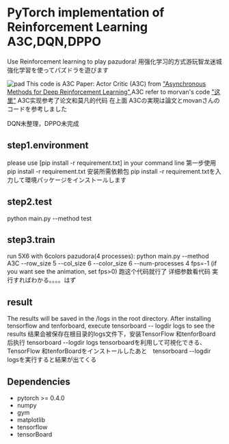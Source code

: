 <!--
 * @函数说明: 
 * @Author: hongqing
 * @Date: 2021-07-21 11:29:10
 * @LastEditTime: 2021-08-12 15:25:42
-->
# PyTorch implementation of Reinforcement Learning A3C,DQN,DPPO
Use Reinforcement learning to play pazudora!
用强化学习的方式游玩智龙迷城
強化学習を使ってパズドラを遊びます

![pad](/data/results/pad.png)
This code is 
A3C Paper: Actor Critic (A3C) from ["Asynchronous Methods for Deep Reinforcement Learning"](https://arxiv.org/pdf/1602.01783v1.pdf),A3C refer to morvan's code ["这里"](https://github.com/MorvanZhou/pytorch-A3C)
A3C实现参考了论文和莫凡的代码 在上面
A3Cの実現は論文とmovanさんのコードを参考しました




DQN未整理，DPPO未完成



## step1.environment
please use [pip install -r requirement.txt] in your command line
第一步使用 pip install -r requirement.txt 安装所需依赖包
pip install -r requirement.txtを入力して環境パッケージをインストールします

## step2.test
python main.py --method test

## step3.train

run 5X6 with 6colors pazudora(4 processes):
python main.py --method A3C --row_size 5 --col_size 6 --color_size 6 --num-processes 4 fps=-1
(if you want see the animation, set fps>0)
跑这个代码就行了 详细参数看代码
実行すればわかる。。。。はず

## result
The results will be saved in the /logs in the root directory. After installing tensorflow and tenforboard, execute tensorboard -- logdir logs to see the results
结果会被保存在根目录的logs文件下，安装TensorFlow 和tenforBoard 后执行 tensorboard --logdir logs
tensorboardを利用して可視化できる、TensorFlow 和tenforBoardをインストールしたあと　tensorboard --logdir logsを実行すると結果が出てくる



## Dependencies

* pytorch >= 0.4.0
* numpy
* gym
* matplotlib
* tensorflow
* tensorBoard
